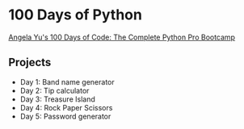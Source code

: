 # 100 Days of Python

[Angela Yu's 100 Days of Code: The Complete Python Pro Bootcamp](https://www.udemy.com/course/100-days-of-code/)

## Projects

- Day 1: Band name generator
- Day 2: Tip calculator
- Day 3: Treasure Island
- Day 4: Rock Paper Scissors
- Day 5: Password generator
